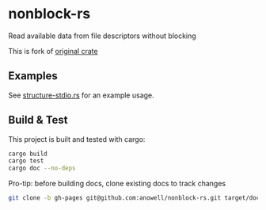 # nonblock-rs
Read available data from file descriptors without blocking

This is fork of [original crate](https://github.com/anowell/nonblock-rs)

## Examples

See [structure-stdio.rs](examples/structure-stdio.rs/) for an example usage.

## Build & Test

This project is built and tested with cargo:

```bash
cargo build
cargo test
cargo doc --no-deps
```

Pro-tip: before building docs, clone existing docs to track changes
```bash
git clone -b gh-pages git@github.com:anowell/nonblock-rs.git target/doc
```

